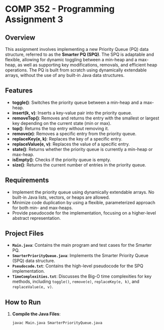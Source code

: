 # COMP 352 - Programming Assignment 3

## Overview
This assignment involves implementing a new Priority Queue (PQ) data structure, referred to as the **Smarter PQ (SPQ)**. The SPQ is adaptable and flexible, allowing for dynamic toggling between a min-heap and a max-heap, as well as supporting key modifications, removals, and efficient heap operations. The PQ is built from scratch using dynamically extendable arrays, without the use of any built-in Java data structures.

## Features
- **toggle()**: Switches the priority queue between a min-heap and a max-heap.
- **insert(k, v)**: Inserts a key-value pair into the priority queue.
- **removeTop()**: Removes and returns the entry with the smallest or largest key depending on the current state (min or max).
- **top()**: Returns the top entry without removing it.
- **remove(e)**: Removes a specific entry from the priority queue.
- **replaceKey(e, k)**: Replaces the key of a specific entry.
- **replaceValue(e, v)**: Replaces the value of a specific entry.
- **state()**: Returns whether the priority queue is currently a min-heap or max-heap.
- **isEmpty()**: Checks if the priority queue is empty.
- **size()**: Returns the current number of entries in the priority queue.

## Requirements
- Implement the priority queue using dynamically extendable arrays. No built-in Java lists, vectors, or heaps are allowed.
- Minimize code duplication by using a flexible, parameterized approach for both min- and max-heaps.
- Provide pseudocode for the implementation, focusing on a higher-level abstract representation.

## Project Files
- **`Main.java`**: Contains the main program and test cases for the Smarter PQ.
- **`SmarterPriorityQueue.java`**: Implements the Smarter Priority Queue (SPQ) data structure.
- **`Pseudocode.txt`**: Contains the high-level pseudocode for the SPQ implementation.
- **`TimeComplexities.txt`**: Discusses the Big-O time complexities for key methods, including `toggle()`, `remove(e)`, `replaceKey(e, k)`, and `replaceValue(e, v)`.

## How to Run
1. **Compile the Java Files**:
   ```bash
   javac Main.java SmarterPriorityQueue.java

